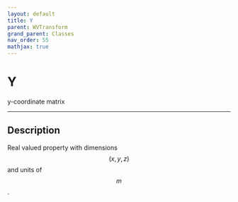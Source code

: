 ```yaml
---
layout: default
title: Y
parent: WVTransform
grand_parent: Classes
nav_order: 55
mathjax: true
---
```


#  Y

y-coordinate matrix


---

## Description
Real valued property with dimensions $$(x,y,z)$$ and units of $$m$$.

